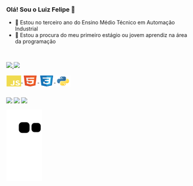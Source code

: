 ### Olá! Sou o Luiz Felipe 👋

- 📝 Estou no terceiro ano do Ensino Médio Técnico em Automação Industrial
- 💼 Estou a procura do meu primeiro estágio ou jovem aprendiz na área da programação
 
 ##
<br/>
<div>
  <a href="https://github.com/luiz-fjs">
  <img height="48%" src="https://github-readme-stats.vercel.app/api?username=luiz-fjs&show_icons=true&theme=tokyonight&include_all_commits=true&count_private=true"/>
  <img height="48%" src="https://github-readme-stats.vercel.app/api/top-langs/?username=luiz-fjs&layout=compact&langs_count=7&theme=tokyonight"/>
</div>
 
<div style="display: inline_block"><br>
  <img align="center" alt="Icon-Js" height="30" width="40" src="https://raw.githubusercontent.com/devicons/devicon/master/icons/javascript/javascript-plain.svg">
  <img align="center" alt="Icon-HTML" height="30" width="40" src="https://raw.githubusercontent.com/devicons/devicon/master/icons/html5/html5-original.svg">
  <img align="center" alt="Icon-CSS" height="30" width="40" src="https://raw.githubusercontent.com/devicons/devicon/master/icons/css3/css3-original.svg">
  <img align="center" alt="Icon-Python" height="30" width="40" src="https://raw.githubusercontent.com/devicons/devicon/master/icons/python/python-original.svg">
</div>
  
##

 <div> 
  <a href="https://api.whatsapp.com/send?phone=5512988112004" target="_blank"><img src="https://img.shields.io/badge/WhatsApp-25D366?style=for-the-badge&logo=whatsapp&logoColor=white" target="_blank"></a>
 <a href="https://discord.gg/wagxzStdcR" target="_blank"><img src="https://img.shields.io/badge/Discord-7289DA?style=for-the-badge&logo=discord&logoColor=white" target="_blank"></a> 
  <a href = "mailto:luizfelipekoyama@outlook.com"><img src="https://img.shields.io/badge/Microsoft_Outlook-0078D4?style=for-the-badge&logo=microsoft-outlook&logoColor=white" target="_blank"></a>
   
  ![Snake animation](https://github.com/luiz-fjs/luiz-fjs/blob/output/github-contribution-grid-snake.svg)
 
</div>
